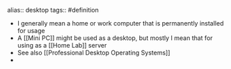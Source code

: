 ---
---

alias:: desktop
tags:: #definition

- I generally mean a home or work computer that is permanently installed for usage
- A [[Mini PC]] might be used as a desktop, but mostly I mean that for using as a [[Home Lab]] server
- See also [[Professional Desktop Operating Systems]]
-